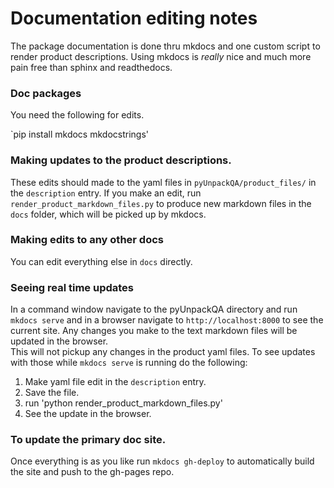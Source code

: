 # Documentation editing notes
The package documentation is done thru mkdocs and one custom script to render product descriptions. Using mkdocs is *really* nice and much more pain free than sphinx and readthedocs.  

### Doc packages
You need the following for edits.  

`pip install mkdocs mkdocstrings'  

### Making updates to the product descriptions.
These edits should made to the yaml files in `pyUnpackQA/product_files/` in the `description` entry. If you make an edit, run `render_product_markdown_files.py` to produce new markdown files in the `docs` folder, which will be picked up by mkdocs.

### Making edits to any other docs
You can edit everything else in `docs` directly.

### Seeing real time updates
In a command window navigate to the pyUnpackQA directory and run `mkdocs serve` and in a browser navigate to `http://localhost:8000` to see the current site. Any changes you make to the text markdown files will be updated in the browser.   
This will not pickup any changes in the product yaml files. To see updates with those while `mkdocs serve` is running do the following:  
1. Make yaml file edit in the `description` entry.
2. Save the file.
3. run 'python render_product_markdown_files.py'
4. See the update in the browser.

### To update the primary doc site.
Once everything is as you like run `mkdocs gh-deploy` to automatically build the site and push to the gh-pages repo. 
